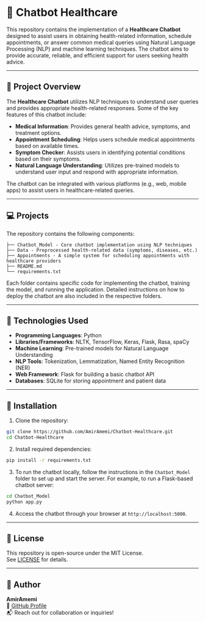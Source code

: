 # 🤖 Chatbot Healthcare

This repository contains the implementation of a **Healthcare Chatbot** designed to assist users in obtaining health-related information, schedule appointments, or answer common medical queries using Natural Language Processing (NLP) and machine learning techniques. The chatbot aims to provide accurate, reliable, and efficient support for users seeking health advice.

---

## 🎯 Project Overview

The **Healthcare Chatbot** utilizes NLP techniques to understand user queries and provides appropriate health-related responses. Some of the key features of this chatbot include:

- **Medical Information**: Provides general health advice, symptoms, and treatment options.
- **Appointment Scheduling**: Helps users schedule medical appointments based on available times.
- **Symptom Checker**: Assists users in identifying potential conditions based on their symptoms.
- **Natural Language Understanding**: Utilizes pre-trained models to understand user input and respond with appropriate information.
 
The chatbot can be integrated with various platforms (e.g., web, mobile apps) to assist users in healthcare-related queries.

---

## 💻 Projects

The repository contains the following components:

```
├── Chatbot_Model - Core chatbot implementation using NLP techniques
├── Data - Preprocessed health-related data (symptoms, diseases, etc.)
├── Appointments - A simple system for scheduling appointments with healthcare providers
├── README.md
└── requirements.txt
```

Each folder contains specific code for implementing the chatbot, training the model, and running the application. Detailed instructions on how to deploy the chatbot are also included in the respective folders.

---

## 🧰 Technologies Used

- **Programming Languages**: Python
- **Libraries/Frameworks**: NLTK, TensorFlow, Keras, Flask, Rasa, spaCy
- **Machine Learning**: Pre-trained models for Natural Language Understanding
- **NLP Tools**: Tokenization, Lemmatization, Named Entity Recognition (NER)
- **Web Framework**: Flask for building a basic chatbot API
- **Databases**: SQLite for storing appointment and patient data

---

## 🚀 Installation

1. Clone the repository:

```bash
git clone https://github.com/AmirAmemi/Chatbot-Healthcare.git
cd Chatbot-Healthcare
```

2. Install required dependencies:

```bash
pip install -r requirements.txt
```

3. To run the chatbot locally, follow the instructions in the `Chatbot_Model` folder to set up and start the server. For example, to run a Flask-based chatbot server:

```bash
cd Chatbot_Model
python app.py
```

4. Access the chatbot through your browser at `http://localhost:5000`.

---

## 📜 License

This repository is open-source under the MIT License.  
See [LICENSE](LICENSE) for details.

---

## 👤 Author

**AmirAmemi**  
🔗 [GitHub Profile](https://github.com/AmirAmemi)  
📬 Reach out for collaboration or inquiries!
